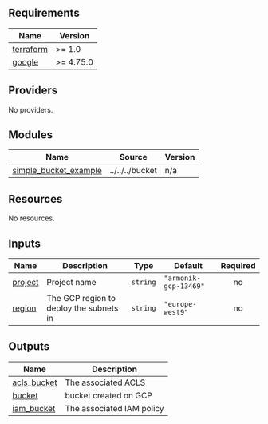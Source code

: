 <!-- BEGIN_TF_DOCS -->
## Requirements

| Name | Version |
|------|---------|
| <a name="requirement_terraform"></a> [terraform](#requirement\_terraform) | >= 1.0 |
| <a name="requirement_google"></a> [google](#requirement\_google) | >= 4.75.0 |

## Providers

No providers.

## Modules

| Name | Source | Version |
|------|--------|---------|
| <a name="module_simple_bucket_example"></a> [simple\_bucket\_example](#module\_simple\_bucket\_example) | ../../../bucket | n/a |

## Resources

No resources.

## Inputs

| Name | Description | Type | Default | Required |
|------|-------------|------|---------|:--------:|
| <a name="input_project"></a> [project](#input\_project) | Project name | `string` | `"armonik-gcp-13469"` | no |
| <a name="input_region"></a> [region](#input\_region) | The GCP region to deploy the subnets in | `string` | `"europe-west9"` | no |

## Outputs

| Name | Description |
|------|-------------|
| <a name="output_acls_bucket"></a> [acls\_bucket](#output\_acls\_bucket) | The associated ACLS |
| <a name="output_bucket"></a> [bucket](#output\_bucket) | bucket created on GCP |
| <a name="output_iam_bucket"></a> [iam\_bucket](#output\_iam\_bucket) | The associated IAM policy |
<!-- END_TF_DOCS -->